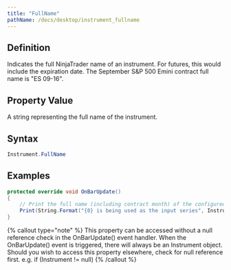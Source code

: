 ```yaml
---
title: "FullName"
pathName: /docs/desktop/instrument_fullname
---
```


## Definition

Indicates the full NinjaTrader name of an instrument. For futures, this would include the expiration date. The September S&P 500 Emini contract full name is "ES 09-16".

## Property Value

A string representing the full name of the instrument.

## Syntax

```csharp
Instrument.FullName
```

## Examples

```csharp
protected override void OnBarUpdate()
{
    // Print the full name (including contract month) of the configured instrument
    Print(String.Format("{0} is being used as the input series", Instrument.FullName));
}
```

{% callout type="note" %}
This property can be accessed without a null reference check in the OnBarUpdate() event handler. When the OnBarUpdate() event is triggered, there will always be an Instrument object. Should you wish to access this property elsewhere, check for null reference first. e.g. if (Instrument != null)
{% /callout %}